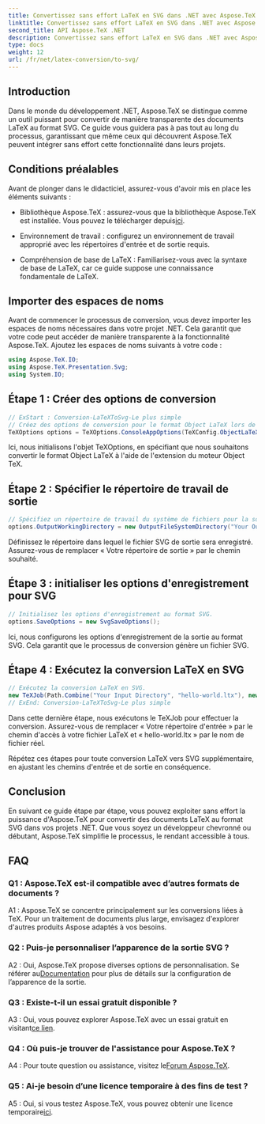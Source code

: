 ```yaml
---
title: Convertissez sans effort LaTeX en SVG dans .NET avec Aspose.TeX
linktitle: Convertissez sans effort LaTeX en SVG dans .NET avec Aspose.TeX
second_title: API Aspose.TeX .NET
description: Convertissez sans effort LaTeX en SVG dans .NET avec Aspose.TeX. Rationalisez le traitement de vos documents avec cette bibliothèque intuitive et puissante.
type: docs
weight: 12
url: /fr/net/latex-conversion/to-svg/
---
```

## Introduction

Dans le monde du développement .NET, Aspose.TeX se distingue comme un outil puissant pour convertir de manière transparente des documents LaTeX au format SVG. Ce guide vous guidera pas à pas tout au long du processus, garantissant que même ceux qui découvrent Aspose.TeX peuvent intégrer sans effort cette fonctionnalité dans leurs projets.

## Conditions préalables

Avant de plonger dans le didacticiel, assurez-vous d'avoir mis en place les éléments suivants :

-  Bibliothèque Aspose.TeX : assurez-vous que la bibliothèque Aspose.TeX est installée. Vous pouvez le télécharger depuis[ici](https://releases.aspose.com/tex/net/).

- Environnement de travail : configurez un environnement de travail approprié avec les répertoires d'entrée et de sortie requis.

- Compréhension de base de LaTeX : Familiarisez-vous avec la syntaxe de base de LaTeX, car ce guide suppose une connaissance fondamentale de LaTeX.

## Importer des espaces de noms

Avant de commencer le processus de conversion, vous devez importer les espaces de noms nécessaires dans votre projet .NET. Cela garantit que votre code peut accéder de manière transparente à la fonctionnalité Aspose.TeX. Ajoutez les espaces de noms suivants à votre code :

```csharp
using Aspose.TeX.IO;
using Aspose.TeX.Presentation.Svg;
using System.IO;
```

## Étape 1 : Créer des options de conversion

```csharp
// ExStart : Conversion-LaTeXToSvg-Le plus simple
// Créez des options de conversion pour le format Object LaTeX lors de l'extension du moteur Object TeX.
TeXOptions options = TeXOptions.ConsoleAppOptions(TeXConfig.ObjectLaTeX);
```

Ici, nous initialisons l'objet TeXOptions, en spécifiant que nous souhaitons convertir le format Object LaTeX à l'aide de l'extension du moteur Object TeX.

## Étape 2 : Spécifier le répertoire de travail de sortie

```csharp
// Spécifiez un répertoire de travail du système de fichiers pour la sortie.
options.OutputWorkingDirectory = new OutputFileSystemDirectory("Your Output Directory");
```

Définissez le répertoire dans lequel le fichier SVG de sortie sera enregistré. Assurez-vous de remplacer « Votre répertoire de sortie » par le chemin souhaité.

## Étape 3 : initialiser les options d'enregistrement pour SVG

```csharp
// Initialisez les options d'enregistrement au format SVG.
options.SaveOptions = new SvgSaveOptions();
```

Ici, nous configurons les options d'enregistrement de la sortie au format SVG. Cela garantit que le processus de conversion génère un fichier SVG.

## Étape 4 : Exécutez la conversion LaTeX en SVG

```csharp
// Exécutez la conversion LaTeX en SVG.
new TeXJob(Path.Combine("Your Input Directory", "hello-world.ltx"), new SvgDevice(), options).Run();
// ExEnd: Conversion-LaTeXToSvg-Le plus simple
```

Dans cette dernière étape, nous exécutons le TeXJob pour effectuer la conversion. Assurez-vous de remplacer « Votre répertoire d'entrée » par le chemin d'accès à votre fichier LaTeX et « hello-world.ltx » par le nom de fichier réel.

Répétez ces étapes pour toute conversion LaTeX vers SVG supplémentaire, en ajustant les chemins d'entrée et de sortie en conséquence.

## Conclusion

En suivant ce guide étape par étape, vous pouvez exploiter sans effort la puissance d'Aspose.TeX pour convertir des documents LaTeX au format SVG dans vos projets .NET. Que vous soyez un développeur chevronné ou débutant, Aspose.TeX simplifie le processus, le rendant accessible à tous.

## FAQ

### Q1 : Aspose.TeX est-il compatible avec d’autres formats de documents ?

A1 : Aspose.TeX se concentre principalement sur les conversions liées à TeX. Pour un traitement de documents plus large, envisagez d'explorer d'autres produits Aspose adaptés à vos besoins.

### Q2 : Puis-je personnaliser l’apparence de la sortie SVG ?

 A2 : Oui, Aspose.TeX propose diverses options de personnalisation. Se référer au[Documentation](https://reference.aspose.com/tex/net/) pour plus de détails sur la configuration de l’apparence de la sortie.

### Q3 : Existe-t-il un essai gratuit disponible ?

 A3 : Oui, vous pouvez explorer Aspose.TeX avec un essai gratuit en visitant[ce lien](https://releases.aspose.com/).

### Q4 : Où puis-je trouver de l'assistance pour Aspose.TeX ?

 A4 : Pour toute question ou assistance, visitez le[Forum Aspose.TeX](https://forum.aspose.com/c/tex/47).

### Q5 : Ai-je besoin d’une licence temporaire à des fins de test ?

 A5 : Oui, si vous testez Aspose.TeX, vous pouvez obtenir une licence temporaire[ici](https://purchase.aspose.com/temporary-license/).